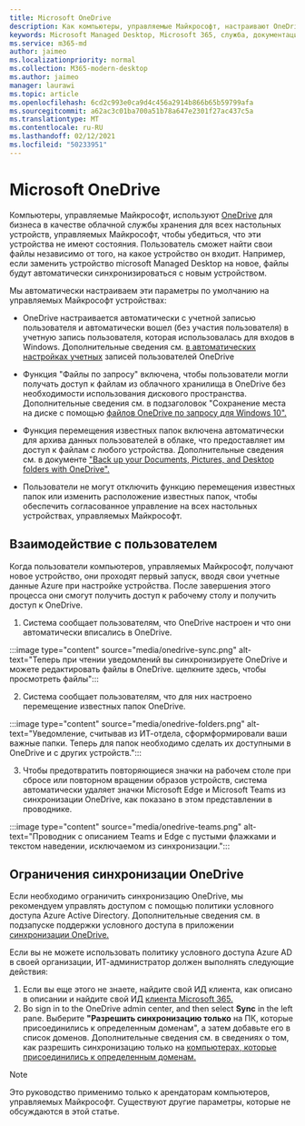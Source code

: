 ```yaml
---
title: Microsoft OneDrive
description: Как компьютеры, управляемые Майкрософт, настраивают OneDrive для зарегистрированных устройств
keywords: Microsoft Managed Desktop, Microsoft 365, служба, документация, приложения, бизнес-приложения, бизнес-приложения
ms.service: m365-md
author: jaimeo
ms.localizationpriority: normal
ms.collection: M365-modern-desktop
ms.author: jaimeo
manager: laurawi
ms.topic: article
ms.openlocfilehash: 6cd2c993e0ca9d4c456a2914b866b65b59799afa
ms.sourcegitcommit: a62ac3c01ba700a51b78a647e2301f27ac437c5a
ms.translationtype: MT
ms.contentlocale: ru-RU
ms.lasthandoff: 02/12/2021
ms.locfileid: "50233951"
---
```

# <a name="microsoft-onedrive"></a>Microsoft OneDrive

Компьютеры, управляемые Майкрософт, используют [OneDrive](https://docs.microsoft.com/onedrive/plan-onedrive-enterprise) для бизнеса в качестве облачной службы хранения для всех настольных устройств, управляемых Майкрософт, чтобы убедиться, что эти устройства не имеют состояния. Пользователь сможет найти свои файлы независимо от того, на какое устройство он входит. Например, если заменить устройство microsoft Managed Desktop на новое, файлы будут автоматически синхронизироваться с новым устройством.

Мы автоматически настраиваем эти параметры по умолчанию на управляемых Майкрософт устройствах:

- OneDrive настраивается автоматически с учетной записью пользователя и автоматически вошел (без участия пользователя) в учетную запись пользователя, которая использовалась для входов в Windows. Дополнительные сведения см. [в автоматических настройках учетных](https://docs.microsoft.com/onedrive/use-silent-account-configuration) записей пользователей OneDrive

- Функция "Файлы по запросу" включена, чтобы пользователи могли получать доступ к файлам из облачного хранилища в OneDrive без необходимости использования дискового пространства. Дополнительные сведения см. в подзаголовок "Сохранение места на диске с помощью [файлов OneDrive по запросу для Windows 10".](https://support.microsoft.com/office/save-disk-space-with-onedrive-files-on-demand-for-windows-10-0e6860d3-d9f3-4971-b321-7092438fb38e)

- Функция перемещения известных папок включена автоматически для архива данных пользователей в облаке, что предоставляет им доступ к файлам с любого устройства. Дополнительные сведения см. в документе ["Back up your Documents, Pictures, and Desktop folders with OneDrive".](https://support.microsoft.com/office/back-up-your-documents-pictures-and-desktop-folders-with-onedrive-d61a7930-a6fb-4b95-b28a-6552e77c3057)

- Пользователи не могут отключить функцию перемещения известных папок или изменить расположение известных папок, чтобы обеспечить согласованное управление на всех настольных устройствах, управляемых Майкрософт.

## <a name="user-experience"></a>Взаимодействие с пользователем

Когда пользователи компьютеров, управляемых Майкрософт, получают новое устройство, они проходят первый запуск, вводя свои учетные данные Azure при настройке устройства. После завершения этого процесса они смогут получить доступ к рабочему столу и получить доступ к OneDrive.

1. Система сообщает пользователям, что OneDrive настроен и что они автоматически вписались в OneDrive.

:::image type="content" source="media/onedrive-sync.png" alt-text="Теперь при чтении уведомлений вы синхронизируете OneDrive и можете редактировать файлы в OneDrive. щелкните здесь, чтобы просмотреть файлы":::

2. Система сообщает пользователям, что для них настроено перемещение известных папок OneDrive.

:::image type="content" source="media/onedrive-folders.png" alt-text="Уведомление, считывав из ИТ-отдела, сформформировали ваши важные папки. Теперь для папок необходимо сделать их доступными в OneDrive и с других устройств.":::

3. Чтобы предотвратить повторяющиеся значки на рабочем столе при сбросе или повторном вращении образов устройств, система автоматически удаляет значки Microsoft Edge и Microsoft Teams из синхронизации OneDrive, как показано в этом представлении в проводнике.

:::image type="content" source="media/onedrive-teams.png" alt-text="Проводник с описанием Teams и Edge с пустыми флажками и текстом наведении, исключаемом из синхронизации.":::


## <a name="onedrive-sync-restrictions"></a>Ограничения синхронизации OneDrive

Если необходимо ограничить синхронизацию OneDrive, мы рекомендуем управлять доступом с помощью политики условного доступа Azure Active Directory. Дополнительные сведения см. в подзапуске поддержки условного доступа в приложении [синхронизации OneDrive.](https://docs.microsoft.com/onedrive/enable-conditional-access)

Если вы не можете использовать политику условного доступа Azure AD в своей организации, ИТ-администратор должен выполнять следующие действия:

1. Если вы еще этого не знаете, найдите свой ИД клиента, как описано в описании и найдите свой ИД [клиента Microsoft 365.](https://docs.microsoft.com/onedrive/find-your-office-365-tenant-id)
2. Во sign in to the OneDrive admin center, and then select **Sync** in the left pane. Выберите **"Разрешить синхронизацию только** на ПК, которые присоединились к определенным доменам", а затем добавьте его в список доменов. Дополнительные сведения см. в сведениях о том, как разрешить синхронизацию только на [компьютерах, которые присоединились к определенным доменам.](https://docs.microsoft.com/onedrive/allow-syncing-only-on-specific-domains)

> [!NOTE]
> Это руководство применимо только к арендаторам компьютеров, управляемых Майкрософт. Существуют другие параметры, которые не обсуждаются в этой статье.

